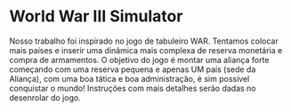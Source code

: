 # World War III Simulator
Nosso trabalho foi inspirado no jogo de tabuleiro WAR. Tentamos colocar mais países e inserir uma dinâmica mais complexa de reserva monetária e compra de armamentos. O objetivo do jogo é montar uma aliança forte começando com uma reserva pequena e apenas UM país (sede da Aliança), com uma boa tática e boa administração, é sim possível conquistar o mundo! 
Instruções com mais detalhes serão dadas no desenrolar do jogo.
